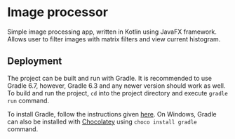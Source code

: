 # Image processor

Simple image processing app, written in Kotlin using JavaFX framework.
Allows user to filter images with matrix filters and view current histogram.

## Deployment

The project can be built and run with Gradle. It is recommended to use Gradle 6.7, however, Gradle 6.3 and any newer version should work as well.
To build and run the project, `cd` into the project directory and execute `gradle run` command.

To install Gradle, follow the instructions given [here](https://gradle.org/install/).
On Windows, Gradle can also be installed with [Chocolatey](https://chocolatey.org/) using `choco install gradle` command.
